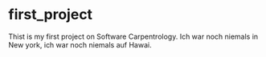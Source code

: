 # first_project
Thist is my first project on Software Carpentrology. 
Ich war noch niemals in New york, ich war noch niemals auf Hawai.
